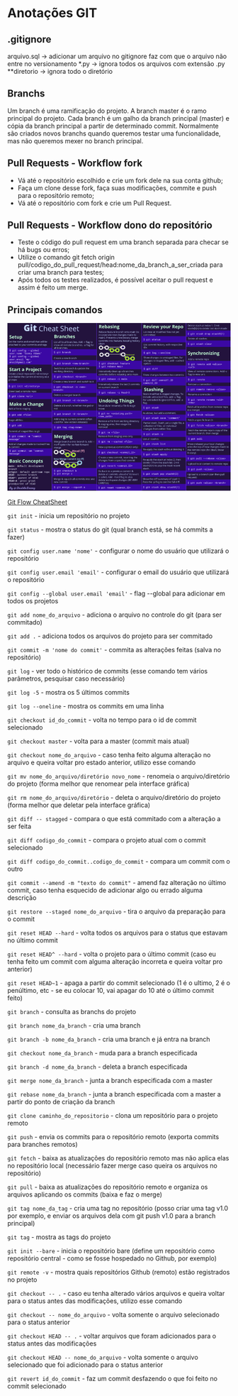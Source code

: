 # Anotações GIT

## .gitignore

arquivo.sql -> adicionar um arquivo no gitignore faz com que o arquivo não entre no versionamento
*.py -> ignora todos os arquivos com extensão .py
**diretorio -> ignora todo o diretório

## Branchs

Um branch é uma ramificação do projeto. A branch master é o ramo principal do projeto.
Cada branch é um galho da branch principal (master) e cópia da branch principal a partir de determinado commit.
Normalmente são criados novos branchs quando queremos testar uma funcionalidade, mas não queremos mexer no branch principal.

## Pull Requests - Workflow fork

- Vá até o repositório escolhido e crie um fork dele na sua conta github;
- Faça um clone desse fork, faça suas modificações, commite e push para o repositório remoto;
- Vá até o repositório com fork e crie um Pull Request.

## Pull Requests - Workflow dono do repositório

- Teste o código do pull request em uma branch separada para checar se há bugs ou erros;
- Utilize o comando git fetch origin pull/codigo_do_pull_request/head:nome_da_branch_a_ser_criada para criar uma branch para testes;
- Após todos os testes realizados, é possível aceitar o pull request e assim é feito um merge.

## Principais comandos

![Git CheatSheet](images/image1.png 'Git CheatSheet')

[Git Flow CheatSheet](https://danielkummer.github.io/git-flow-cheatsheet/)

`git init` - inicia um repositório no projeto

`git status` - mostra o status do git (qual branch está, se há commits a fazer)

`git config user.name 'nome'` - configurar o nome do usuário que utilizará o repositório

`git config user.email 'email'` - configurar o email do usuário que utilizará o repositório

`git config --global user.email 'email'` - flag --global para adicionar em todos os projetos

`git add nome_do_arquivo` - adiciona o arquivo no controle do git (para ser commitado)

`git add .` - adiciona todos os arquivos do projeto para ser commitado

`git commit -m 'nome do commit'` - commita as alterações feitas (salva no repositório)

`git log` - ver todo o histórico de commits (esse comando tem vários parâmetros, pesquisar caso necessário)

`git log -5` - mostra os 5 últimos commits

`git log --oneline` - mostra os commits em uma linha

`git checkout id_do_commit` - volta no tempo para o id de commit selecionado

`git checkout master` - volta para a master (commit mais atual)

`git checkout nome_do_arquivo` - caso tenha feito alguma alteração no arquivo e queira voltar pro estado anterior, utilizo esse comando

`git mv nome_do_arquivo/diretório novo_nome` - renomeia o arquivo/diretório do projeto (forma melhor que renomear pela interface gráfica)

`git rm nome_do_arquivo/diretório` - deleta o arquivo/diretório do projeto (forma melhor que deletar pela interface gráfica)

`git diff -- stagged` - compara o que está commitado com a alteração a ser feita

`git diff codigo_do_commit` - compara o projeto atual com o commit selecionado

`git diff codigo_do_commit..codigo_do_commit` - compara um commit com o outro

`git commit --amend -m "texto do commit"` - amend faz alteração no último commit, caso tenha esquecido de adicionar algo ou errado alguma descrição

`git restore --staged nome_do_arquivo` - tira o arquivo da preparação para o commit

`git reset HEAD --hard` - volta todos os arquivos para o status que estavam no último commit

`git reset HEAD^ --hard` - volta o projeto para o último commit (caso eu tenha feito um commit com alguma alteração incorreta e queira voltar pro anterior)

`git reset HEAD~1` - apaga a partir do commit selecionado (1 é o ultimo, 2 é o penúltimo, etc - se eu colocar 10, vai apagar do 10 até o último commit feito)

`git branch` - consulta as branchs do projeto

`git branch nome_da_branch` - cria uma branch

`git branch -b nome_da_branch` - cria uma branch e já entra na branch

`git checkout nome_da_branch` - muda para a branch especificada

`git branch -d nome_da_branch` - deleta a branch especificada

`git merge nome_da_branch` - junta a branch especificada com a master

`git rebase nome_da_branch` - junta a branch especificada com a master a partir do ponto de criação da branch

`git clone caminho_do_repositorio` - clona um repositório para o projeto remoto

`git push` - envia os commits para o repositório remoto (exporta commits para branches remotos)

`git fetch` - baixa as atualizações do repositório remoto mas não aplica elas no repositório local (necessário fazer merge caso queira os arquivos no repositório)

`git pull` - baixa as atualizações do repositório remoto e organiza os arquivos aplicando os commits (baixa e faz o merge)

`git tag nome_da_tag` - cria uma tag no repositório (posso criar uma tag v1.0 por exemplo, e enviar os arquivos dela com git push v1.0 para a branch principal)

`git tag` - mostra as tags do projeto

`git init --bare` - inicia o repositório bare (define um repositório como repositório central - como se fosse hospedado no Github, por exemplo)

`git remote -v` - mostra quais repositórios Github (remoto) estão registrados no projeto

`git checkout -- .` - caso eu tenha alterado vários arquivos e queira voltar para o status antes das modificações, utilizo esse comando

`git checkout -- nome_do_arquivo` - volta somente o arquivo selecionado para o status anterior

`git checkout HEAD -- .` - voltar arquivos que foram adicionados para o status antes das modificações

`git checkout HEAD -- nome_do_arquivo` - volta somente o arquivo selecionado que foi adicionado para o status anterior

`git revert id_do_commit` - faz um commit desfazendo o que foi feito no commit selecionado
